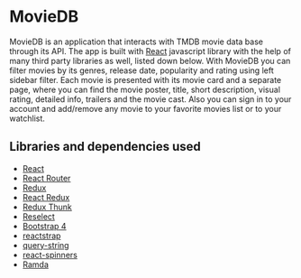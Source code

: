 # MovieDB

MovieDB is an application that interacts with TMDB movie data base
through its API. The app is built with [React](https://reactjs.org/) javascript
library with the help of many third party libraries as well, listed down below.
With MovieDB you can filter movies by its genres, release date, popularity
and rating using left sidebar filter. Each movie is presented with its movie card
and a separate page, where you can find the movie poster, title, short description,
visual rating, detailed info, trailers and the movie cast. Also you can sign in
to your account and add/remove any movie to your favorite movies list or to your
watchlist.

## Libraries and dependencies used

* [React](https://reactjs.org/)
* [React Router](https://reactrouter.com/)
* [Redux](https://redux.js.org/)
* [React Redux](https://react-redux.js.org/)
* [Redux Thunk](https://github.com/reduxjs/redux-thunk)
* [Reselect](https://github.com/reduxjs/reselect)
* [Bootstrap 4](https://getbootstrap.com/)
* [reactstrap](https://reactstrap.github.io/)
* [query-string](https://github.com/sindresorhus/query-string)
* [react-spinners](https://www.npmjs.com/package/react-spinners)
* [Ramda](https://ramdajs.com/) 
